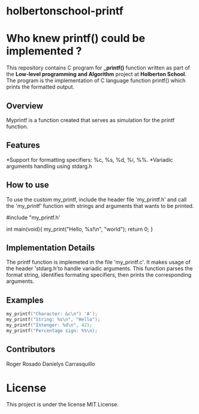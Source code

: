 # holbertonschool-printf

# Who knew printf() could be implemented ?

This repository contains C program for **_printf()** function written as part of the **Low-level programming and Algorithm** project at **Holberton School**. The program is the implementation of C language function printf() which prints the formatted output.


## Overview

Myprintf is a function created that serves as simulation for the printf function.

## Features
*Support for formatting specifiers: %c, %s, %d, %i, %%.
*Variadic arguments handling using stdarg.h

## How to use
To use the custom my_printf, include the header file 'my_printf.h' and call the 'my_printf' function with strings and arguments that wants to be printed.

#include "my_printf.h'

int main(void){
my_print("Hello, %s!\n", "world");
return 0;
}


## Implementation Details
The printf function is implemeted in the file 'my_printf.c'. It makes usage of the header 'stdarg.h'to handle variadic arguments. This function parses the format string, identifies formating specifiers, then prints the corresponding arguments.

## Examples

```c
my_printf("Character: &c\n") 'A');
my_printf("String: %s\n", "Hello");
my_printf("Intenger: %d\n", 42);
my_printf("Percentage sign: %%\n);
```

## Contributors
Roger Rosado
Danielys Carrasquillo

# License
This project is under the license MIT License.
